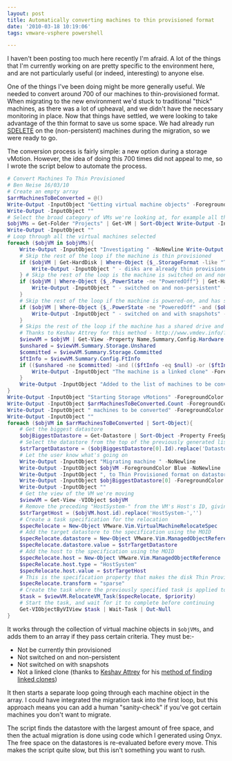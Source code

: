 ```yaml
---
layout: post
title: Automatically converting machines to thin provisioned format
date: '2010-03-18 10:19:06'
tags: vmware-vsphere powershell

---
```



I haven't been posting too much here recently I'm afraid. A lot of the things that I'm currently working on are pretty specific to the environment here, and are not particularly useful (or indeed, interesting) to anyone else.

One of the things I've been doing might be more generally useful. We needed to convert around 700 of our machines to thin-provisioned format. When migrating to the new environment we'd stuck to traditional "thick" machines, as there was a lot of upheaval, and we didn't have the necessary monitoring in place. Now that things have settled, we were looking to take advantage of the thin format to save us some space. <!--more-->We had already run [SDELETE](http://localhost:4000/2009/10/28/using-sdelete-to-maximise-the-amount-of-disk-space-reclaimed-during-conversion-to-thin-provisioned-disks.html/) on the (non-persistent) machines during the migration, so we were ready to go.

The conversion process is fairly simple: a new option during a storage vMotion. However, the idea of doing this 700 times did not appeal to me, so I wrote the script below to automate the process.

```powershell
# Convert Machines To Thin Provisioned
# Ben Neise 16/03/10
# Create an empty array
$arrMachinesToBeConverted = @()
Write-Output -InputObject "Getting virtual machine objects" -ForegroundColor Blue
Write-Output -InputObject ""
# Select the broad category of VMs we're looking at, for example all the machines in a specific blue folder
$objVMs = Get-Folder "Projects" | Get-VM | Sort-Object Write-Output -InputObject "Generating list of candidates" -ForegroundColor Blue
Write-Output -InputObject ""
# Loop through all the virtual machines selected
foreach ($objVM in $objVMs){
    Write-Output -InputObject "Investigating " -NoNewline Write-Output -InputObject $objVM -ForegroundColor Blue -NoNewline
    # Skip the rest of the loop if the machine is thin provisioned
    if ($objVM | Get-HardDisk | Where-Object {$_.StorageFormat -like "Thin"}){
        Write-Output -InputObject " - disks are already thin provisioned" -ForegroundColor DarkGray continue
    } # Skip the rest of the loop is the machine is switched on and non-persistent
    if ($objVM | Where-Object {$_.PowerState -ne "PoweredOff"} | Get-HardDisk | Where-Object {$_.Persistence -notlike "IndependentPersistent"}){
        Write-Output -InputObject " - switched on and non-persistent" -ForegroundColor DarkGray continue
    }
    # Skip the rest of the loop if the machine is powered-on, and has snapshots
    if ($objVM | Where-Object {$_.PowerState -ne "PoweredOff" -and ($objVM | Get-Snapshot)}) {
        Write-Output -InputObject " - switched on and with snapshots" -ForegroundColor DarkGray continue
    } 
    # Skips the rest of the loop if the machine has a shared drive and is not set up as fault tolerant (indicating that it's a Linked Clone) 
    # Thanks to Keshav Attrey for this method - http://www.vmdev.info/?p=546) 
    $viewVM = $objVM | Get-View -Property Name,Summary,Config.Hardware.Device
    $unshared = $viewVM.Summary.Storage.Unshared
    $committed = $viewVM.Summary.Storage.Committed
    $ftInfo = $viewVM.Summary.Config.FtInfo 
    if (($unshared -ne $committed) -and (($ftInfo -eq $null) -or ($ftInfo.InstanceUuids.Length -le 1))){
        Write-Output -InputObject "The machine is a linked clone" -ForegroundColor DarkGray continue
    }
    Write-Output -InputObject "Added to the list of machines to be converted" $arrMachinesToBeConverted += $objVM
}
Write-Output -InputObject "Starting Storage vMotions" -ForegroundColor Blue
Write-Output -InputObject $arrMachinesToBeConverted.Count -ForegroundColor Blue -NoNewline
Write-Output -InputObject " machines to be converted" -ForegroundColor DarkGray
Write-Output -InputObject ""
foreach ($objVM in $arrMachinesToBeConverted | Sort-Object){
    # Get the biggest datastore
    $objBiggestDatastore = Get-Datastore | Sort-Object -Property FreeSpaceMB -Descending
    # Select the datastore from the top of the previously generated list (index 0) and remove the preceeding "Datastore-" from it's ID to give us the MOID
    $strTargetDatastore = ($objBiggestDatastore[0].Id).replace('Datastore-','')
    # Let the user know what's going on
    Write-Output -InputObject "Migrating machine " -NoNewline 
    Write-Output -InputObject $objVM -ForegroundColor Blue -NoNewline
    Write-Output -InputObject ", to Thin Provisioned format on datastore " -NoNewline
    Write-Output -InputObject $objBiggestDatastore[0] -ForegroundColor Blue -NoNewline
    Write-Output -InputObject "" 
    # Get the view of the VM we're moving
    $viewVM = Get-View -VIObject $objVM
    # Remove the preceding "HostSystem-" from the VM's Host's ID, giving us the Host's MOID
    $strTargetHost = ($objVM.host.id).replace('HostSystem-','')
    # Create a task specification for the relocation
    $specRelocate = New-Object VMware.Vim.VirtualMachineRelocateSpec
    # Add the target datastore to the specification using the MOID
    $specRelocate.datastore = New-Object VMware.Vim.ManagedObjectReference $specRelocate.datastore.type = "Datastore"
    $specRelocate.datastore.value = $strTargetDatastore
    # Add the host to the specification using the MOID
    $specRelocate.host = New-Object VMware.Vim.ManagedObjectReference
    $specRelocate.host.type = "HostSystem"
    $specRelocate.host.value = $strTargetHost 
    # This is the specification property that makes the disk Thin Provisioned
    $specRelocate.transform = "sparse" 
    # Create the task where the previously specified task is applied to the view of the target VM
    $task = $viewVM.RelocateVM_Task($specRelocate, $priority) 
    # Start the task, and wait for it to complete before continuing
    Get-VIObjectByVIView $task | Wait-Task | Out-Null
}

```

It works through the collection of virtual machine objects in `$objVMs`, and adds them to an array if they pass certain criteria. They must be:-

- Not be currently thin provisioned
- Not switched on and non-persistent
- Not switched on with snapshots
- Not a linked clone (thanks to [Keshav Attrey](http://www.vmdev.info/?page_id=2) for his [method of finding linked clones](http://www.vmdev.info/?p=546))

It then starts a separate loop going through each machine object in the array. I could have integrated the migration task into the first loop, but this approach means you can add a human "sanity-check" if you've got certain machines you don't want to migrate.

The script finds the datastore with the largest amount of free space, and then the actual migration is done using code which I generated using Onyx. The free space on the datastores is re-evaluated before every move. This makes the script quite slow, but this isn't something you want to rush.